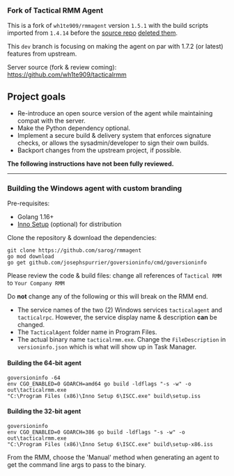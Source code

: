### Fork of Tactical RMM Agent
This is a fork of `wh1te909/rmmagent` version `1.5.1` with the build scripts imported from `1.4.14` before the [source repo](https://github.com/wh1te909/rmmagent) [deleted them](https://github.com/wh1te909/rmmagent/commit/3fdb2e8c4833e5310840ca79bf394a53f6dbe990).

This `dev` branch is focusing on making the agent on par with 1.7.2 (or latest) features from upstream.

Server source (fork & review coming): https://github.com/wh1te909/tacticalrmm

## Project goals
- Re-introduce an open source version of the agent while maintaining compat with the server.
- Make the Python dependency optional.
- Implement a secure build & delivery system that enforces signature checks, or allows the sysadmin/developer to sign their own builds.
- Backport changes from the upstream project, if possible.

**The following instructions have not been fully reviewed.**

---

### Building the Windows agent with custom branding

Pre-requisites:
- Golang 1.16+
- [Inno Setup](https://jrsoftware.org/isdl.php) (optional) for distribution

Clone the repository & download the dependencies:
```
git clone https://github.com/sarog/rmmagent
go mod download
go get github.com/josephspurrier/goversioninfo/cmd/goversioninfo
```

Please review the code & build files: change all references of `Tactical RMM` to `Your Company RMM`

Do __not__ change any of the following or this will break on the RMM end.
- The service names of the two (2) Windows services `tacticalagent` and `tacticalrpc`. However, the service display name & description **can** be changed.
- The `TacticalAgent` folder name in Program Files.
- The actual binary name `tacticalrmm.exe`. Change the `FileDescription` in `versioninfo.json` which is what will show up in Task Manager.

#### Building the 64-bit agent
```
goversioninfo -64
env CGO_ENABLED=0 GOARCH=amd64 go build -ldflags "-s -w" -o out\tacticalrmm.exe
"C:\Program Files (x86)\Inno Setup 6\ISCC.exe" build\setup.iss
```

#### Building the 32-bit agent
```
goversioninfo
env CGO_ENABLED=0 GOARCH=386 go build -ldflags "-s -w" -o out\tacticalrmm.exe
"C:\Program Files (x86)\Inno Setup 6\ISCC.exe" build\setup-x86.iss
```


From the RMM, choose the 'Manual' method when generating an agent to get the command line args to pass to the binary.
